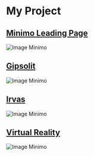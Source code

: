 # My Project 

##                  [Minimo Leading Page ](https://rolisangor.github.io/minimo/app/dist/)  
![Image Minimo](https://rolisangor.github.io/minimo/minimo.jpg)



##                  [Gipsolit ](https://rolisangor.github.io/Gipsolit/)  
![Image Minimo](https://rolisangor.github.io/Gipsolit/gipsolit.png)


##                  [Irvas ](https://rolisangor.github.io/Irvas/)  
![Image Minimo](https://rolisangor.github.io/Irvas/irvas.png)


##                  [Virtual Reality ](https://rolisangor.github.io/VrBox/)  
![Image Minimo](https://rolisangor.github.io/VrBox/VRBox.png)
